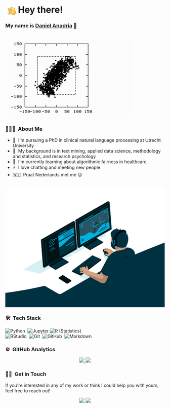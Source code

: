 # Hey there! <img alt="Hello" src="./assets/Hand%20Wave.gif" width='40' align="left"/>

### My name is [Daniel Anadria](https://danadria.com/) 🙂

<br>
<img alt="Pengwang" src="https://raw.githubusercontent.com/danadria/danadria/master/assets/penguin.gif" width="400" align="center"/>
<br>

<p>
  
### 👨🏻‍💻 &nbsp;About Me
- 🔭 &nbsp;I’m pursuing a PhD in clinical natural language processing at Utrecht University
- 🦾 &nbsp;My background is in text mining, applied data science, methodology and statistics, and research psychology
- 🌱 &nbsp;I’m currently learning about algorithmic fairness in healthcare
- ⚡ &nbsp;I love chatting and meeting new people
- 🇳🇱 &nbsp;Praat Nederlands met me 😉

<br>
<img alt="Flow" src="https://raw.githubusercontent.com/danadria/danadria/master/assets/flow.gif" width="2000" align="center"/>
<br>



### 🛠 &nbsp;Tech Stack

![Python](https://img.shields.io/badge/-Python-05122A?style=flat&logo=python)&nbsp;
![Jupyter](https://img.shields.io/badge/-Jupyter-333333?style=flat&logo=Jupyter)
![R (Statistics)](https://img.shields.io/badge/-R-05122A?style=flat&logo=R&logoColor=276DC3)\
![RStudio](https://img.shields.io/badge/-RStudio-05122A?style=flat&logo=rstudio)&nbsp;
![Git](https://img.shields.io/badge/-Git-05122A?style=flat&logo=git)&nbsp;
![GitHub](https://img.shields.io/badge/-GitHub-05122A?style=flat&logo=github)&nbsp;
![Markdown](https://img.shields.io/badge/-Markdown-05122A?style=flat&logo=markdown)

### ⚙️ &nbsp;GitHub Analytics

<p align="center">
<a href="https://github.com/danadria">
  <img height="180em" src="https://github-readme-stats-eight-theta.vercel.app/api?username=danadria&show_icons=true&theme=default&include_all_commits=true&count_private=true"/>
  <img height="180em" src="https://github-readme-stats-eight-theta.vercel.app/api/top-langs/?username=danadria&layout=compact&langs_count=8&theme=default"/>
</a>
</p>

### 🤝🏻 &nbsp;Get in Touch

If you're interested in any of my work or think I could help you with yours, feel free to reach out!

<p align="center">
<a href="https://www.danadria.com"><img src="https://img.shields.io/badge/-danadria.com-3423A6?style=flat&logo=Jekyll&logoColor=white"/></a>
<a href="mailto:d.anadria@uu.nl"><img src="https://img.shields.io/badge/-d.anadria@uu.nl-D14836?style=flat&logo=Gmail&logoColor=white"/></a>

</p>



<!--
**danadria/danadria** is a ✨ _special_ ✨ repository because its `README.md` (this file) appears on your GitHub profile.

Here are some ideas to get you started:

- 🔭 I’m currently working on ...
- 🌱 I’m currently learning ...
- 👯 I’m looking to collaborate on ...
- 🤔 I’m looking for help with ...
- 💬 Ask me about ...
- 📫 How to reach me: ...
- 😄 Pronouns: ...
- ⚡ Fun fact: ...
-->
